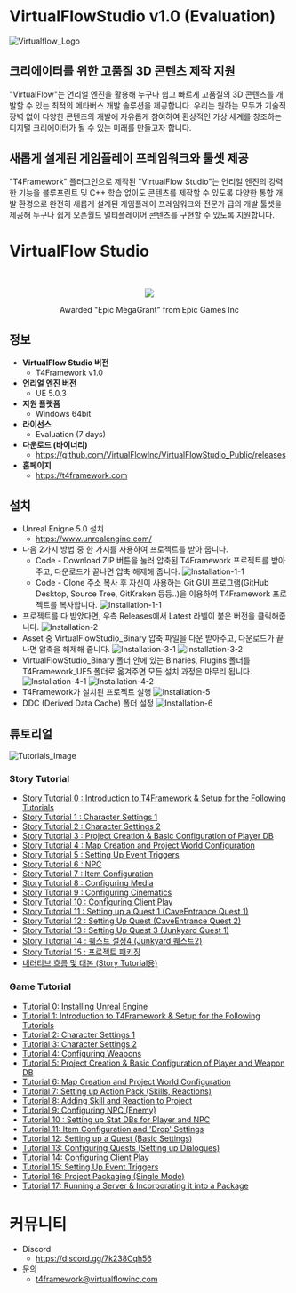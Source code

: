 # VirtualFlowStudio v1.0 (Evaluation)

![Virtualflow_Logo](./Virtualflow_Logo.png)

## 크리에이터를 위한 고품질 3D 콘텐츠 제작 지원

"VirtualFlow"는 언리얼 엔진을 활용해 누구나 쉽고 빠르게 고품질의 3D 콘텐츠를 개발할 수 있는 최적의 메타버스 개발 솔루션을 제공합니다. 
우리는 원하는 모두가 기술적 장벽 없이 다양한 콘텐츠의 개발에 자유롭게 참여하여 환상적인 가상 세계를 창조하는 디지털 크리에이터가 될 수 있는 미래를 만들고자 합니다.

## 새롭게 설계된 게임플레이 프레임워크와 툴셋 제공

"T4Framework" 플러그인으로 제작된 "VirtualFlow Studio"는 언리얼 엔진의 강력한 기능을 블루프린트 및 C++ 학습 없이도 콘텐츠를 제작할 수 있도록 다양한 통합 개발 환경으로
완전히 새롭게 설계된 게임플레이 프레임워크와 전문가 급의 개발 툴셋을 제공해 누구나 쉽게 오픈월드 멀티플레이어 콘텐츠를 구현할 수 있도록 지원합니다.

# VirtualFlow Studio

<br>
<p align="center"><img src="https://t4framework.com/img/Epic_MegaGrants_Recipient_logo.png"></p>  
<p align="center">Awarded "Epic MegaGrant" from Epic Games Inc</p>  

## 정보
- **VirtualFlow Studio 버전**
  - T4Framework v1.0
- **언리얼 엔진 버전**
  - UE 5.0.3
- **지원 플랫폼**
  - Windows 64bit
- **라이선스**
  - Evaluation (7 days)
- **다운로드 (바이너리)**
  - https://github.com/VirtualFlowInc/VirtualFlowStudio_Public/releases
- **홈페이지**
  - <a href="https://t4framework.com" target="_blank">https://t4framework.com</a>
  
## 설치
- Unreal Enigne 5.0 설치
  - https://www.unrealengine.com/
- 다음 2가지 방법 중 한 가지를 사용하여 프로젝트를 받아 줍니다.
  - Code - Download ZIP 버튼을 눌러 압축된 T4Framework 프로젝트를 받아주고, 다운로드가 끝나면 압축 해제해 줍니다.
    ![Installation-1-1](./Installation-1-1.png)
  - Code - Clone 주소 복사 후 자신이 사용하는 Git GUI 프로그램(GitHub Desktop, Source Tree, GitKraken 등등..)을 이용하여 T4Framework 프로젝트를 복사합니다.
    ![Installation-1-1](./Installation-1-2.png)
- 프로젝트를 다 받았다면, 우측 Releases에서 Latest 라벨이 붙은 버전을 클릭해줍니다.
  ![Installation-2](./Installation-2.png)
- Asset 중 VirtualFlowStudio_Binary 압축 파일을 다운 받아주고, 다운로드가 끝나면 압축을 해제해 줍니다.
  ![Installation-3-1](./Installation-3-1.png)
  ![Installation-3-2](./Installation-3-2.png)
- VirtualFlowStudio_Binary 폴더 안에 있는 Binaries, Plugins 폴더를 T4Framework_UE5 폴더로 옮겨주면 모든 설치 과정은 마무리 됩니다.
  ![Installation-4-1](./Installation-4-1.png)
  ![Installation-4-2](./Installation-4-2.png)
- T4Framework가 설치된 프로젝트 실행
  ![Installation-5](./Installation-5.png)
- DDC (Derived Data Cache) 폴더 설정
  ![Installation-6](./Installation-6.png)

## 튜토리얼
![Tutorials_Image](./Tutorials_Image.png)
### Story Tutorial
- <a href="https://virtualflow.atlassian.net/wiki/spaces/T4FrameworkPublic/pages/59342849/Story+Tutorial" target="_blank">Story Tutorial 0 : Introduction to T4Framework & Setup for the Following Tutorials</a>
- <a href="https://virtualflow.atlassian.net/wiki/spaces/T4FrameworkPublic/pages/59342849/Story+Tutorial" target="_blank">Story Tutorial 1 : Character Settings 1</a>
- <a href="https://virtualflow.atlassian.net/wiki/spaces/T4FrameworkPublic/pages/59342849/Story+Tutorial" target="_blank">Story Tutorial 2 : Character Settings 2</a>
- <a href="https://virtualflow.atlassian.net/wiki/spaces/T4FrameworkPublic/pages/59342849/Story+Tutorial" target="_blank">Story Tutorial 3 : Project Creation & Basic Configuration of Player DB</a>
- <a href="https://virtualflow.atlassian.net/wiki/spaces/T4FrameworkPublic/pages/59342849/Story+Tutorial" target="_blank">Story Tutorial 4 : Map Creation and Project World Configuration</a>
- <a href="https://virtualflow.atlassian.net/wiki/spaces/T4FrameworkPublic/pages/59342849/Story+Tutorial" target="_blank">Story Tutorial 5 : Setting Up Event Triggers</a>
- <a href="https://virtualflow.atlassian.net/wiki/spaces/T4FrameworkPublic/pages/59342849/Story+Tutorial" target="_blank">Story Tutorial 6 : NPC</a>
- <a href="https://virtualflow.atlassian.net/wiki/spaces/T4FrameworkPublic/pages/59342849/Story+Tutorial" target="_blank">Story Tutorial 7 : Item Configuration</a>
- <a href="https://virtualflow.atlassian.net/wiki/spaces/T4FrameworkPublic/pages/59342849/Story+Tutorial" target="_blank">Story Tutorial 8 : Configuring Media</a>
- <a href="https://virtualflow.atlassian.net/wiki/spaces/T4FrameworkPublic/pages/59342849/Story+Tutorial" target="_blank">Story Tutorial 9 : Configuring Cinematics</a>
- <a href="https://virtualflow.atlassian.net/wiki/spaces/T4FrameworkPublic/pages/59342849/Story+Tutorial" target="_blank">Story Tutorial 10 : Configuring Client Play</a>
- <a href="https://virtualflow.atlassian.net/wiki/spaces/T4FrameworkPublic/pages/59342849/Story+Tutorial" target="_blank">Story Tutorial 11 : Setting up a Quest 1 (CaveEntrance Quest 1)</a>
- <a href="https://virtualflow.atlassian.net/wiki/spaces/T4FrameworkPublic/pages/59342849/Story+Tutorial" target="_blank">Story Tutorial 12 : Setting Up Quest (CaveEntrance Quest 2)</a>
- <a href="https://virtualflow.atlassian.net/wiki/spaces/T4FrameworkPublic/pages/59342849/Story+Tutorial" target="_blank">Story Tutorial 13 : Setting Up Quest 3 (Junkyard Quest 1)</a>
- <a href="https://virtualflow.atlassian.net/wiki/spaces/T4FrameworkPublic/pages/59342849/Story+Tutorial" target="_blank">Story Tutorial 14 : 퀘스트 설정4 (Junkyard 퀘스트2)</a>
- <a href="https://virtualflow.atlassian.net/wiki/spaces/T4FrameworkPublic/pages/59342849/Story+Tutorial" target="_blank">Story Tutorial 15 : 프로젝트 패키징</a>
- <a href="https://virtualflow.atlassian.net/wiki/spaces/T4FrameworkPublic/pages/59342849/Story+Tutorial" target="_blank">내러티브 흐름 및 대본 (Story Tutorial용)</a>

### Game Tutorial
- <a href="https://virtualflow.atlassian.net/wiki/spaces/T4FrameworkPublic/pages/59408385/Game+Tutorial" target="_blank">Tutorial 0: Installing Unreal Engine</a>
- <a href="https://virtualflow.atlassian.net/wiki/spaces/T4FrameworkPublic/pages/59408385/Game+Tutorial" target="_blank">Tutorial 1: Introduction to T4Framework & Setup for the Following Tutorials</a>
- <a href="https://virtualflow.atlassian.net/wiki/spaces/T4FrameworkPublic/pages/59408385/Game+Tutorial" target="_blank">Tutorial 2: Character Settings 1</a>
- <a href="https://virtualflow.atlassian.net/wiki/spaces/T4FrameworkPublic/pages/59408385/Game+Tutorial" target="_blank">Tutorial 3: Character Settings 2</a>
- <a href="https://virtualflow.atlassian.net/wiki/spaces/T4FrameworkPublic/pages/59408385/Game+Tutorial" target="_blank">Tutorial 4: Configuring Weapons</a>
- <a href="https://virtualflow.atlassian.net/wiki/spaces/T4FrameworkPublic/pages/59408385/Game+Tutorial" target="_blank">Tutorial 5: Project Creation & Basic Configuration of Player and Weapon DB</a>
- <a href="https://virtualflow.atlassian.net/wiki/spaces/T4FrameworkPublic/pages/59408385/Game+Tutorial" target="_blank">Tutorial 6: Map Creation and Project World Configuration</a>
- <a href="https://virtualflow.atlassian.net/wiki/spaces/T4FrameworkPublic/pages/59408385/Game+Tutorial" target="_blank">Tutorial 7: Setting up Action Pack (Skills, Reactions)</a>
- <a href="https://virtualflow.atlassian.net/wiki/spaces/T4FrameworkPublic/pages/59408385/Game+Tutorial" target="_blank">Tutorial 8: Adding Skill and Reaction to Project</a>
- <a href="https://virtualflow.atlassian.net/wiki/spaces/T4FrameworkPublic/pages/59408385/Game+Tutorial" target="_blank">Tutorial 9: Configuring NPC (Enemy)</a>
- <a href="https://virtualflow.atlassian.net/wiki/spaces/T4FrameworkPublic/pages/59408385/Game+Tutorial" target="_blank">Tutorial 10 : Setting up Stat DBs for Player and NPC</a>
- <a href="https://virtualflow.atlassian.net/wiki/spaces/T4FrameworkPublic/pages/59408385/Game+Tutorial" target="_blank">Tutorial 11: Item Configuration and 'Drop' Settings</a>
- <a href="https://virtualflow.atlassian.net/wiki/spaces/T4FrameworkPublic/pages/59408385/Game+Tutorial" target="_blank">Tutorial 12: Setting up a Quest (Basic Settings)</a>
- <a href="https://virtualflow.atlassian.net/wiki/spaces/T4FrameworkPublic/pages/59408385/Game+Tutorial" target="_blank">Tutorial 13: Configuring Quests (Setting up Dialogues)</a>
- <a href="https://virtualflow.atlassian.net/wiki/spaces/T4FrameworkPublic/pages/59408385/Game+Tutorial" target="_blank">Tutorial 14: Configuring Client Play</a>
- <a href="https://virtualflow.atlassian.net/wiki/spaces/T4FrameworkPublic/pages/59408385/Game+Tutorial" target="_blank">Tutorial 15: Setting Up Event Triggers</a>
- <a href="https://virtualflow.atlassian.net/wiki/spaces/T4FrameworkPublic/pages/59408385/Game+Tutorial" target="_blank">Tutorial 16: Project Packaging (Single Mode)</a>
- <a href="https://virtualflow.atlassian.net/wiki/spaces/T4FrameworkPublic/pages/59408385/Game+Tutorial" target="_blank">Tutorial 17: Running a Server & Incorporating it into a Package</a>

# 커뮤니티
- Discord
  - https://discord.gg/7k238Cqh56
- 문의
  - t4framework@virtualflowinc.com
